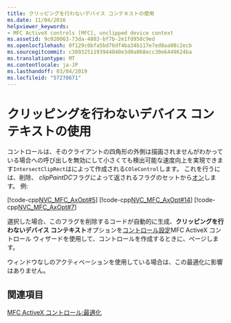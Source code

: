 ```yaml
---
title: クリッピングを行わないデバイス コンテキストの使用
ms.date: 11/04/2016
helpviewer_keywords:
- MFC ActiveX controls [MFC], unclipped device context
ms.assetid: 9c020063-73da-4803-bf7b-2e1fd950c9ed
ms.openlocfilehash: 0f129c0bfa5bd76df4ba34b117e7ed8aa08c2ecb
ms.sourcegitcommit: c3093251193944840e3d0a068ecc30e6449624ba
ms.translationtype: MT
ms.contentlocale: ja-JP
ms.lasthandoff: 03/04/2019
ms.locfileid: "57270671"
---
```

# <a name="using-an-unclipped-device-context"></a>クリッピングを行わないデバイス コンテキストの使用

コントロールは、そのクライアントの四角形の外側は描画されませんがわかっている場合への呼び出しを無効にして小さくても検出可能な速度向上を実現できます`IntersectClipRect`はによって作成される`COleControl`します。 これを行うには、削除、 *clipPaintDC*フラグによって返されるフラグのセットから[オン](../mfc/reference/colecontrol-class.md#getcontrolflags)します。 例:

[!code-cpp[NVC_MFC_AxOpt#5](../mfc/codesnippet/cpp/using-an-unclipped-device-context_1.cpp)]
[!code-cpp[NVC_MFC_AxOpt#14](../mfc/codesnippet/cpp/using-an-unclipped-device-context_2.cpp)]
[!code-cpp[NVC_MFC_AxOpt#7](../mfc/codesnippet/cpp/using-an-unclipped-device-context_3.cpp)]

選択した場合、このフラグを削除するコードが自動的に生成、**クリッピングを行わないデバイス コンテキスト**オプションを[コントロール設定](../mfc/reference/control-settings-mfc-activex-control-wizard.md)MFC ActiveX コントロール ウィザードを使用して、コントロールを作成するときに、ページします。

ウィンドウなしのアクティベーションを使用している場合は、この最適化に影響はありません。

## <a name="see-also"></a>関連項目

[MFC ActiveX コントロール:最適化](../mfc/mfc-activex-controls-optimization.md)
